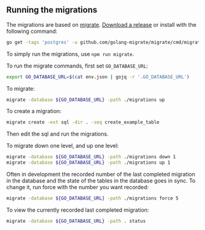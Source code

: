## Running the migrations

The migrations are based on [migrate](https://github.com/golang-migrate/migrate).
[Download a release](https://github.com/golang-migrate/migrate) or install with
the following command:

```bash
go get -tags 'postgres' -u github.com/golang-migrate/migrate/cmd/migrate
```

To simply run the migrations, use `npm run migrate`.

To run the migrate commands, first set `GO_DATABASE_URL`:

```bash
export GO_DATABASE_URL=$(cat env.json | gojq -r '.GO_DATABASE_URL')
```

To migrate:

```bash
migrate -database ${GO_DATABASE_URL} -path ./migrations up
```

To create a migration:

```bash
migrate create -ext sql -dir . -seq create_example_table
```

Then edit the sql and run the migrations.

To migrate down one level, and up one level:

```bash
migrate -database ${GO_DATABASE_URL} -path ./migrations down 1
migrate -database ${GO_DATABASE_URL} -path ./migrations up 1
```

Often in development the recorded number of the last completed migration in
the database and the state of the tables in the database goes in sync. To
change it, run force with the number you want recorded:

```bash
migrate -database ${GO_DATABASE_URL} -path ./migrations force 5
```

To view the currently recorded last completed migration:

```bash
migrate -database ${GO_DATABASE_URL} -path . status
```
